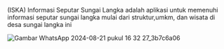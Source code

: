 (ISKA) Informasi Seputar Sungai Langka adalah aplikasi untuk memenuhi informasi seputar sungai langka mulai dari struktur,umkm, dan wisata di desa sungai langka ini


![Gambar WhatsApp 2024-08-21 pukul 16 32 27_3b7c6a06](https://github.com/user-attachments/assets/02097256-57c4-4245-b8b7-f72056cdb264)
